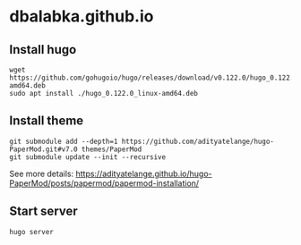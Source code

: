 # dbalabka.github.io

## Install hugo
```shell
wget https://github.com/gohugoio/hugo/releases/download/v0.122.0/hugo_0.122.0_linux-amd64.deb
sudo apt install ./hugo_0.122.0_linux-amd64.deb
```
## Install theme
```shell
git submodule add --depth=1 https://github.com/adityatelange/hugo-PaperMod.git#v7.0 themes/PaperMod
git submodule update --init --recursive
```
See more details: https://adityatelange.github.io/hugo-PaperMod/posts/papermod/papermod-installation/

## Start server
```shell
hugo server
```